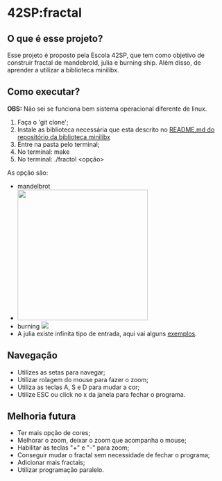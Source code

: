 # 42SP:fractal 


## O que é esse projeto?

Esse projeto é proposto pela Escola 42SP, que tem como objetivo de construir fractal de mandebrold, julia e burning ship. Além disso, de aprender a utilizar a biblioteca minilibx. 


## Como executar?

**OBS:**  Não sei se funciona bem sistema operacional diferente de  linux.
1. Faça o 'git clone';
2. Instale as biblioteca necessária que esta descrito no  [README.md do repositório da biblioteca minilibx](https://github.com/42Paris/minilibx-linux)
3.  Entre na pasta pelo terminal; 
4. No terminal:  make
5.  No terminal: ./fractol  <opção>

As opção são:
 - mandelbrot 
 - <img src= "./gif/mandelbrot.gif"  width="300" height="300" />
 - burning ![](./gif/burning.gif)
 - A julia existe infinita tipo de entrada, aqui vai alguns  [exemplos](https://foul-iridium-45f.notion.site/Julia-Exemplo-8858fb50e7db4cada188e02d2eef8fb8).  

## Navegação 

 - Utilizes as setas para navegar;
 - Utilizar rolagem do mouse para fazer o zoom;
 - Utiliza as teclas A, S e D para mudar a cor;
 - Utilize ESC ou click no x da janela para fechar o programa.


## Melhoria futura 

 - Ter mais opção de cores;
 - Melhorar o zoom, deixar o zoom que acompanha o mouse;
 - Habilitar as teclas "+" e "-" para zoom;
 - Conseguir mudar o fractal sem necessidade de fechar o programa;
 - Adicionar mais fractais;
 - Utilizar programação paralelo. 




